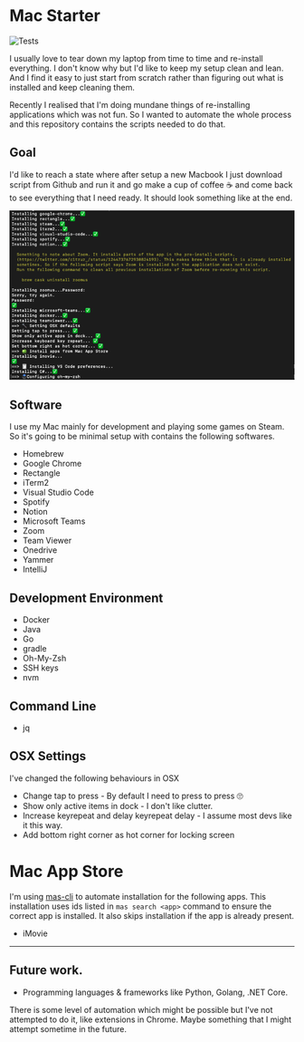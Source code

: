 # Mac Starter 

![Tests](https://github.com/rvignesh89/mac-starter/workflows/Test/badge.svg)

I usually love to tear down my laptop from time to time and re-install everything. I don't know why but I'd like to keep my setup clean and lean. And I find it easy to just start from scratch rather than figuring out what is installed and keep cleaning them. 

Recently I realised that I'm doing mundane things of re-installing applications which was not fun. So I wanted to automate the whole process and this repository contains the scripts needed to do that.

## Goal

I'd like to reach a state where after setup a new Macbook I just download script from Github and run it and go make a cup of coffee ☕️ and come back to see everything that I need ready. It should look something like at the end.

![Sample](./screenshots/sample.png)

## Software

I use my Mac mainly for development and playing some games on Steam. So it's going to be minimal setup with contains the following softwares.

- Homebrew
- Google Chrome
- Rectangle
- iTerm2
- Visual Studio Code
- Spotify 
- Notion
- Microsoft Teams
- Zoom
- Team Viewer
- Onedrive
- Yammer
- IntelliJ

## Development Environment

- Docker
- Java
- Go
- gradle
- Oh-My-Zsh
- SSH keys
- nvm

## Command Line

- jq 

## OSX Settings

I've changed the following behaviours in OSX

- Change tap to press - By default I need to press to press 🙄
- Show only active items in dock - I don't like clutter.
- Increase keyrepeat and delay keyrepeat delay - I assume most devs like it this way.
- Add bottom right corner as hot corner for locking screen

# Mac App Store

I'm using [mas-cli](https://github.com/mas-cli/mas) to automate installation for the following apps. This installation uses ids listed in `mas search <app>` command to ensure the correct app is installed. It also skips installation if the app is already present.

- iMovie

---

## Future work.

- Programming languages & frameworks like Python, Golang, .NET Core.

There is some level of automation which might be possible but I've not attempted to do it, like extensions in Chrome. Maybe something that I might attempt sometime in the future.